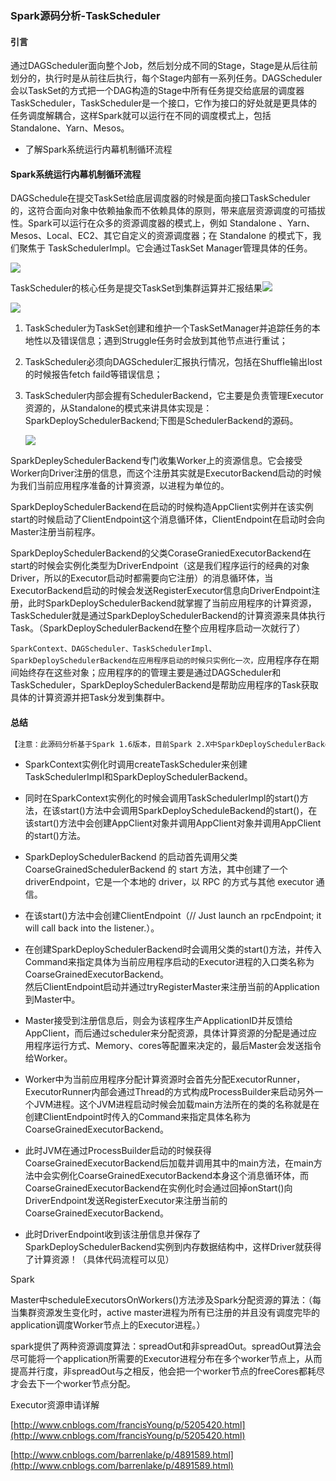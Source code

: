 ### Spark源码分析-TaskScheduler

#### 引言

通过DAGScheduler面向整个Job，然后划分成不同的Stage，Stage是从后往前划分的，执行时是从前往后执行，每个Stage内部有一系列任务。DAGScheduler会以TaskSet的方式把一个DAG构造的Stage中所有任务提交给底层的调度器TaskScheduler，TaskScheduler是一个接口，它作为接口的好处就是更具体的任务调度解耦合，这样Spark就可以运行在不同的调度模式上，包括Standalone、Yarn、Mesos。

* 了解Spark系统运行内幕机制循环流程

#### Spark系统运行内幕机制循环流程

DAGSchedule在提交TaskSet给底层调度器的时候是面向接口TaskScheduler的，这符合面向对象中依赖抽象而不依赖具体的原则，带来底层资源调度的可插拔性。Spark可以运行在众多的资源调度器的模式上，例如 Standalone 、Yarn、Mesos、Local、EC2、其它自定义的资源调度器；在 Standalone 的模式下，我们聚焦于 TaskSchedulerImpl。它会通过TaskSet Manager管理具体的任务。

![](http://images2015.cnblogs.com/blog/1005794/201702/1005794-20170228145217048-1432062156.png)

TaskScheduler的核心任务是提交TaskSet到集群运算并汇报结果![](http://images2015.cnblogs.com/blog/1005794/201703/1005794-20170301003410095-59554344.png)

![](http://images2015.cnblogs.com/blog/1005794/201703/1005794-20170301003611548-1528658067.png)

1. TaskScheduler为TaskSet创建和维护一个TaskSetManager并追踪任务的本地性以及错误信息；遇到Struggle任务时会放到其他节点进行重试；

2. TaskScheduler必须向DAGScheduler汇报执行情况，包括在Shuffle输出lost的时候报告fetch faild等错误信息；

3. TaskScheduler内部会握有SchedulerBackend，它主要是负责管理Executor资源的，从Standalone的模式来讲具体实现是：SparkDeploySchedulerBackend;下图是SchedulerBackend的源码。

   ![](file://C:\Users\user\Desktop\QQ截图20170906162757.png?lastModify=1504798729)

SparkDepleySchedulerBackend专门收集Worker上的资源信息。它会接受Worker向Driver注册的信息，而这个注册其实就是ExecutorBackend启动的时候为我们当前应用程序准备的计算资源，以进程为单位的。

SparkDeploySchedulerBackend在启动的时候构造AppClient实例并在该实例start的时候启动了ClientEndpoint这个消息循环体，ClientEndpoint在启动时会向Master注册当前程序。

SparkDeploySchedulerBackend的父类CoraseGraniedExecutorBackend在start的时候会实例化类型为DriverEndpoint（这是我们程序运行的经典的对象Driver，所以的Executor启动时都需要向它注册）的消息循环体，当ExecutorBackend启动的时候会发送RegisterExecutor信息向DriverEndpoint注册，此时SparkDeploySchedulerBackend就掌握了当前应用程序的计算资源，TaskScheduler就是通过SparkDeploySchedulerBackend的计算资源来具体执行Task。（SparkDeploySchedulerBackend在整个应用程序启动一次就行了）

`SparkContext、DAGScheduler、TaskSchedulerImpl、SparkDeploySchedulerBackend在应用程序启动的时候只实例化一次，`应用程序存在期间始终存在这些对象；应用程序的的管理主要是通过DAGScheduler和TaskScheduler，SparkDeploySchedulerBackend是帮助应用程序的Task获取具体的计算资源并把Task分发到集群中。

#### 总结

```markdown
【注意：此源码分析基于Spark 1.6版本，目前Spark 2.X中SparkDeploySchedulerBackend 已改为 SparkStandaloneSchedulerBackend.】
```

* SparkContext实例化时调用createTaskScheduler来创建TaskSchedulerImpl和SparkDeploySchedulerBackend。
* 同时在SparkContext实例化的时候会调用TaskSchedulerImpl的start\(\)方法，在该start\(\)方法中会调用SparkDeployScheduleBackend的start\(\)，在该start\(\)方法中会创建AppClient对象并调用AppClient对象并调用AppClient的start\(\)方法。

* SparkDeploySchedulerBackend 的启动首先调用父类 CoarseGrainedSchedulerBackend 的 start 方法，其中创建了一个 driverEndpoint，它是一个本地的 driver，以 RPC 的方式与其他 executor 通信。

* 在该start\(\)方法中会创建ClientEndpoint（// Just launch an rpcEndpoint; it will call back into the listener.）。

* 在创建SparkDeploySchedulerBackend时会调用父类的start\(\)方法，并传入Command来指定具体为当前应用程序启动的Executor进程的入口类名称为CoarseGrainedExecutorBackend。  
  然后ClientEndpoint启动并通过tryRegisterMaster来注册当前的Application到Master中。

* Master接受到注册信息后，则会为该程序生产ApplicationID并反馈给AppClient，而后通过scheduler来分配资源，具体计算资源的分配是通过应用程序运行方式、Memory、cores等配置来决定的，最后Master会发送指令给Worker。

* Worker中为当前应用程序分配计算资源时会首先分配ExecutorRunner，ExecutorRunner内部会通过Thread的方式构成ProcessBuilder来启动另外一个JVM进程。这个JVM进程启动时候会加载main方法所在的类的名称就是在创建ClientEndpoint时传入的Command来指定具体名称为CoarseGrainedExecutorBackend。

* 此时JVM在通过ProcessBuilder启动的时候获得CoarseGrainedExecutorBackend后加载并调用其中的main方法，在main方法中会实例化CoarseGrainedExecutorBackend本身这个消息循环体，而CoarseGrainedExecutorBackend在实例化时会通过回掉onStart\(\)向DriverEndpoint发送RegisterExecutor来注册当前的CoarseGrainedExecutorBackend。
* 此时DriverEndpoint收到该注册信息并保存了SparkDeploySchedulerBackend实例到内存数据结构中，这样Driver就获得了计算资源！（具体代码流程可以见）

Spark

Master中scheduleExecutorsOnWorkers\(\)方法涉及Spark分配资源的算法：（每当集群资源发生变化时，active master进程为所有已注册的并且没有调度完毕的application调度Worker节点上的Executor进程。）

spark提供了两种资源调度算法：spreadOut和非spreadOut。spreadOut算法会尽可能将一个application所需要的Executor进程分布在多个worker节点上，从而提高并行度，非spreadOut与之相反，他会把一个worker节点的freeCores都耗尽才会去下一个worker节点分配。

Executor资源申请详解

[http://www.cnblogs.com/francisYoung/p/5205420.html](http://www.cnblogs.com/francisYoung/p/5205420.html)

[http://www.cnblogs.com/barrenlake/p/4891589.html](http://www.cnblogs.com/barrenlake/p/4891589.html)

